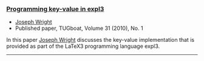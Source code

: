 

### [Programming key-value in expl3](http://tug.org/TUGboat/tb31-1/tb97wright-l3keys.pdf)

+ [Joseph Wright]({{site.baseurl}}/about/team/#joseph-wright)
+ Published paper, TUGboat, Volume 31 (2010), No. 1

In this paper [Joseph Wright]({{site.baseurl}}/about/team/#joseph-wright)
discusses the key-value implementation that is provided as part of the
LaTeX3 programming language expl3.

***

